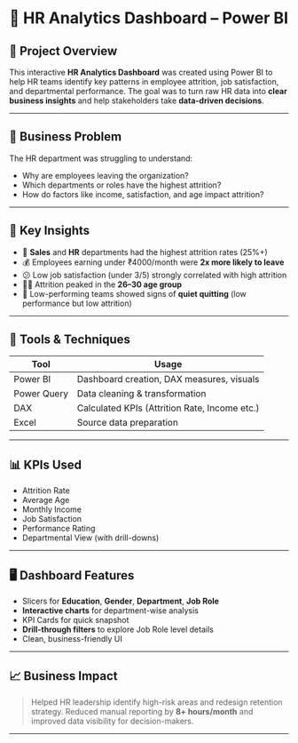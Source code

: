# 💼 HR Analytics Dashboard – Power BI

## 📌 Project Overview

This interactive **HR Analytics Dashboard** was created using Power BI to help HR teams identify key patterns in employee attrition, job satisfaction, and departmental performance. The goal was to turn raw HR data into **clear business insights** and help stakeholders take **data-driven decisions**.


---

## 🎯 Business Problem

The HR department was struggling to understand:
- Why are employees leaving the organization?
- Which departments or roles have the highest attrition?
- How do factors like income, satisfaction, and age impact attrition?

---

## 🧠 Key Insights

- 🚩 **Sales** and **HR** departments had the highest attrition rates (25%+)
- 💰 Employees earning under ₹4000/month were **2x more likely to leave**
- 😕 Low job satisfaction (under 3/5) strongly correlated with high attrition
- 🧑‍💼 Attrition peaked in the **26–30 age group**
- 🛑 Low-performing teams showed signs of **quiet quitting** (low performance but low attrition)

---

## 🧰 Tools & Techniques

| Tool         | Usage                                      |
|--------------|--------------------------------------------|
| Power BI     | Dashboard creation, DAX measures, visuals  |
| Power Query  | Data cleaning & transformation             |
| DAX          | Calculated KPIs (Attrition Rate, Income etc.) |
| Excel        | Source data preparation                    |

---

## 📊 KPIs Used

- Attrition Rate
- Average Age
- Monthly Income
- Job Satisfaction
- Performance Rating
- Departmental View (with drill-downs)

---

## 🖥️ Dashboard Features

- Slicers for **Education**, **Gender**, **Department**, **Job Role**
- **Interactive charts** for department-wise analysis
- KPI Cards for quick snapshot
- **Drill-through filters** to explore Job Role level details
- Clean, business-friendly UI

---

## 📈 Business Impact

> Helped HR leadership identify high-risk areas and redesign retention strategy. Reduced manual reporting by **8+ hours/month** and improved data visibility for decision-makers.

---



